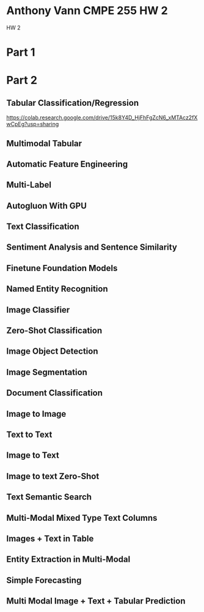 # Anthony Vann CMPE 255 HW 2
HW 2 

# Part 1

# Part 2

## Tabular Classification/Regression
https://colab.research.google.com/drive/15k8Y4D_HjFhFgZcN6_xMTAcz2fXwCpEg?usp=sharing

## Multimodal Tabular

## Automatic Feature Engineering

## Multi-Label

## Autogluon With GPU

## Text Classification

## Sentiment Analysis and Sentence Similarity

## Finetune Foundation Models

## Named Entity Recognition

## Image Classifier

## Zero-Shot Classification

## Image Object Detection

## Image Segmentation

## Document Classification

## Image to Image

## Text to Text

## Image to Text

## Image to text Zero-Shot

## Text Semantic Search 

## Multi-Modal Mixed Type Text Columns

## Images + Text in Table

## Entity Extraction in Multi-Modal

## Simple Forecasting

## Multi Modal Image + Text + Tabular Prediction


